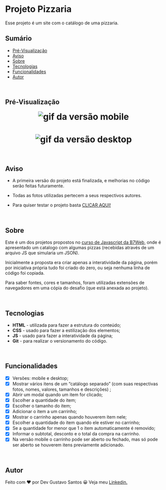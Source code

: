 # Projeto Pizzaria

Esse projeto é um site com o catálogo de uma pizzaria.

## Sumário
- [Pré-Visualização](#pré-visualização)
- [Aviso](#aviso)
- [Sobre](#sobre)
- [Tecnologias](#tecnologias)
- [Funcionalidades](#funcionalidades)
- [Autor](#autor)

</br>

## Pré-Visualização
<h1 align="center" style="max-width: 412px; margin: auto;">
    <img src="assets/image/recording/mobile-version.gif" alt="gif da versão mobile">
</h1>

<h1 align="center">
    <img src="assets/image/recording/desktop-version.gif" alt="gif da versão desktop">
</h1>

</br>

## Aviso

- A primeira versão do projeto está finalizada, e melhorias no código serão feitas futuramente.

- Todas as fotos utilizadas pertecem a seus respectivos autores.

- Para quiser testar o projeto basta [CLICAR AQUI!](https://devgustavosantos.github.io/projeto-pizzaria/)

</br>

## Sobre

Este é um dos projetos propostos no [curso de Javascript da B7Web](https://alunos.b7web.com.br/curso/javascript), onde é apresentado um catalogo com algumas pizzas (recebidas através de um arquivo JS que simularia um JSON).

Inicialmente a proposta era criar apenas a interatividade da página, porém por iniciativa própria tudo foi criado do zero, ou seja nenhuma linha de código foi copiada.

Para saber fontes, cores e tamanhos, foram utilizadas extensões de navegadores em uma cópia do desafio (que está anexada ao projeto).

</br>

## Tecnologias

- **HTML** - utilizada para fazer a estrutura do conteúdo;
- **CSS** - usado para fazer a estilização dos elementos;
- **JS** - usado para fazer a interatividade da página;
- **Git** - para realizar o versionamento do código.

</br>

## Funcionalidades

- [x]  Versões: mobile e desktop;
- [x]  Mostrar vários itens de um “catálogo separado” (com suas respectivas fotos, nomes, valores,  tamanhos e descrições) ;
- [x]  Abrir um modal quando um item for clicado;
- [x]  Escolher a quantidade do item;
- [x]  Escolher o tamanho do item;
- [x]  Adicionar o item a um carrinho;
- [x]  Mostrar o carrinho apenas quando houverem item nele;
- [x]  Escolher a quantidade do item quando ele estiver no carrinho;
- [x]  Se a quantidade for menor que 1 o item automaticamente é removido;
- [x]  Informar o subtotal, desconto e o total da compra na carrinho.
- [x]  Na versão mobile o carrinho pode ser aberto ou fechado, mas só pode ser aberto se houverem itens previamente adicionado.

</br>

## Autor

Feito com ❤ por Dev Gustavo Santos 😀 Veja meu [Linkedin.](https://www.linkedin.com/in/devgustavosantos/)